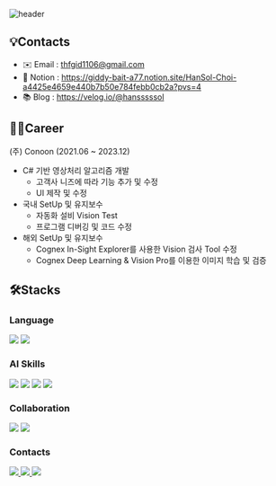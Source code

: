 ![header](https://capsule-render.vercel.app/api?type=waving&color=AADAB6&height=230&section=header&text=ChoiHanSol&fontColor=FFFFFF&fontSize=80)

## 💡Contacts
- ✉️ Email : thfgid1106@gmail.com
- 📕 Notion : https://giddy-bait-a77.notion.site/HanSol-Choi-a4425e4659e440b7b50e784febb0cb2a?pvs=4
- 📚 Blog : https://velog.io/@hansssssol

## 👩‍💼Career
(주) Conoon (2021.06 ~ 2023.12)
- C# 기반 영상처리 알고리즘 개발
    - 고객사 니즈에 따라 기능 추가 및 수정
    - UI 제작 및 수정
- 국내 SetUp 및 유지보수
    - 자동화 설비 Vision Test
    - 프로그램 디버깅 및 코드 수정
- 해외 SetUp 및 유지보수
    - Cognex In-Sight Explorer를 사용한 Vision 검사 Tool 수정
    - Cognex Deep Learning & Vision Pro를 이용한 이미지 학습 및 검증

## 🛠️Stacks
### Language
<img src="https://img.shields.io/badge/Python-3776AB?style=for-the-badge&logo=Python&logoColor=white">  <img src="https://img.shields.io/badge/C%23-512BD4?style=for-the-badge&logo=csharp&logoColor=white">
### AI Skills
<img src="https://img.shields.io/badge/pandas-150458?style=for-the-badge&logo=pandas&logoColor=black"> <img src="https://img.shields.io/badge/numpy-013243?style=for-the-badge&logo=numpy&logoColor=black"> <img src="https://img.shields.io/badge/PyTorch-EE4C2C?style=for-the-badge&logo=PyTorch&logoColor=white"> <img src="https://img.shields.io/badge/TensorFlow-FF6F00?style=for-the-badge&logo=TensorFlow&logoColor=white"> 
### Collaboration
<img src="https://img.shields.io/badge/git-F05032?style=for-the-badge&logo=git&logoColor=white"> <img src="https://img.shields.io/badge/github-181717?style=for-the-badge&logo=github&logoColor=white"> 

### Contacts
<a href="mailto:thfgid1106@gmail.com" target="_blank"><img src="https://img.shields.io/badge/gmail-EA4335?style=for-the-badge&logo=gmail&logoColor=white"> <a href="https://giddy-bait-a77.notion.site/HanSol-Choi-a4425e4659e440b7b50e784febb0cb2a?pvs=4"><img src="https://img.shields.io/badge/notion-000000?style=for-the-badge&logo=notion&logoColor=white"> <a href="https://velog.io/@hansssssol"><img src="https://img.shields.io/badge/velog-20C997?style=for-the-badge&logo=velog&logoColor=white">

